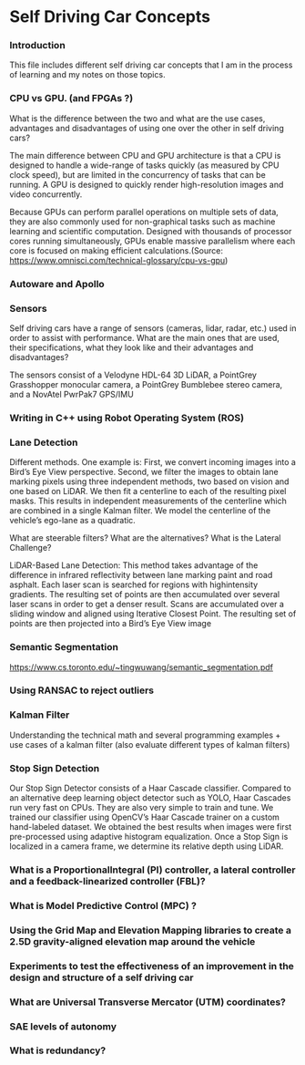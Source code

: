 # Self Driving Car Concepts

### Introduction

This file includes different self driving car concepts that I am in the process of learning and my notes on those topics. 

### CPU vs GPU.   (and FPGAs ?)

What is the difference between the two and what are the use cases, advantages and disadvantages of using one over the other in self driving cars?

The main difference between CPU and GPU architecture is that a CPU is designed to handle a wide-range of tasks quickly (as measured by CPU clock speed), but are limited in the concurrency of tasks that can be running. A GPU is designed to quickly render high-resolution images and video concurrently.

Because GPUs can perform parallel operations on multiple sets of data, they are also commonly used for non-graphical tasks such as machine learning and scientific computation. Designed with thousands of processor cores running simultaneously, GPUs enable massive parallelism where each core is focused on making efficient calculations.(Source: https://www.omnisci.com/technical-glossary/cpu-vs-gpu)

### Autoware and Apollo

### Sensors

Self driving cars have a range of sensors (cameras, lidar, radar, etc.) used in order to assist with performance. What are the main ones that are used, their specifications, what they look like and their advantages and disadvantages?

The sensors consist of a Velodyne HDL-64 3D LiDAR, a PointGrey Grasshopper monocular camera, a PointGrey Bumblebee stereo camera, and a NovAtel PwrPak7
GPS/IMU

### Writing in C++ using Robot Operating System (ROS)

### Lane Detection

Different methods. One example is: First, we convert incoming images into a Bird’s Eye View perspective. Second, we filter the images to obtain lane marking pixels using three independent methods, two based on vision and one based on LiDAR. We then fit a centerline to each of the resulting pixel masks. This results in independent measurements of the centerline which are combined in a single Kalman filter. We model the centerline of the vehicle’s ego-lane as a quadratic. 

What are steerable filters? What are the alternatives? What is the Lateral Challenge?

LiDAR-Based Lane Detection: This method takes advantage of the difference in infrared reflectivity between lane marking paint and road
asphalt. Each laser scan is searched for regions with highintensity gradients. The resulting set of points are then accumulated over several laser scans in order to get a denser result. Scans are accumulated over a sliding window and aligned using Iterative Closest Point. The resulting set of points are then projected into a Bird’s Eye View image

### Semantic Segmentation

https://www.cs.toronto.edu/~tingwuwang/semantic_segmentation.pdf

### Using RANSAC to reject outliers

### Kalman Filter

Understanding the technical math and several programming examples + use cases of a kalman filter (also evaluate different types of kalman filters)

### Stop Sign Detection

Our Stop Sign Detector consists of a Haar Cascade classifier. Compared to an alternative deep learning object detector such as YOLO, Haar Cascades run very fast on CPUs. They are also very simple to train and tune. We trained our classifier using OpenCV’s Haar Cascade trainer on a custom hand-labeled dataset. We obtained the best results when images were first pre-processed using adaptive histogram equalization. Once a Stop Sign is localized in a camera frame, we determine its relative depth using LiDAR.

### What is a ProportionalIntegral (PI) controller, a lateral controller and a feedback-linearized controller (FBL)?

### What is Model Predictive Control (MPC) ?

### Using the Grid Map and Elevation Mapping libraries to create a 2.5D gravity-aligned elevation map around the vehicle

### Experiments to test the effectiveness of an improvement in the design and structure of a self driving car

### What are  Universal Transverse Mercator (UTM) coordinates?

### SAE levels of autonomy

### What is redundancy?

